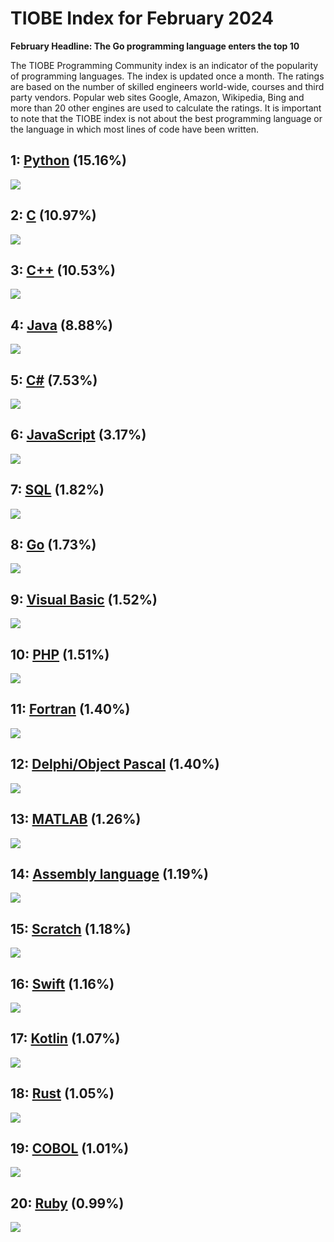 # TIOBE Index for February 2024
**February Headline: The Go programming language enters the top 10**

The TIOBE Programming Community index is an indicator of 
            the popularity of programming languages. The index is updated 
            once a month. The ratings are based on the number of skilled 
            engineers world-wide, courses and third party vendors. 
            Popular web sites Google, Amazon, Wikipedia, Bing and more 
            than 20 other engines are used to calculate the ratings. 
            It is important to note that the TIOBE index is not about 
            the best programming language or the language in which 
            most lines of code have been written.

1: 
[Python](python.md)
 (15.16%)
---

![](https://www.tiobe.com/wp-content/themes/tiobe/tiobe-index/images/Python.png)

2: 
[C](c.md)
 (10.97%)
---

![](https://www.tiobe.com/wp-content/themes/tiobe/tiobe-index/images/C.png)

3: 
[C++](cpp.md)
 (10.53%)
---

![](https://www.tiobe.com/wp-content/themes/tiobe/tiobe-index/images/C__.png)

4: 
[Java](java.md)
 (8.88%)
---

![](https://www.tiobe.com/wp-content/themes/tiobe/tiobe-index/images/Java.png)

5: 
[C#](csharp.md)
 (7.53%)
---

![](https://www.tiobe.com/wp-content/themes/tiobe/tiobe-index/images/C_.png)

6: 
[JavaScript](javascript.md)
 (3.17%)
---

![](https://www.tiobe.com/wp-content/themes/tiobe/tiobe-index/images/JavaScript.png)

7: 
[SQL](sql.md)
 (1.82%)
---

![](https://www.tiobe.com/wp-content/themes/tiobe/tiobe-index/images/SQL.png)

8: 
[Go](go.md)
 (1.73%)
---

![](https://www.tiobe.com/wp-content/themes/tiobe/tiobe-index/images/Go.png)

9: 
[Visual Basic](visual_basic.md)
 (1.52%)
---

![](https://www.tiobe.com/wp-content/themes/tiobe/tiobe-index/images/Visual_Basic.png)

10: 
[PHP](php.md)
 (1.51%)
---

![](https://www.tiobe.com/wp-content/themes/tiobe/tiobe-index/images/PHP.png)

11: 
[Fortran](fortran.md)
 (1.40%)
---

![](https://www.tiobe.com/wp-content/themes/tiobe/tiobe-index/images/Fortran.png)

12: 
[Delphi/Object Pascal](delphi_object_pascal.md)
 (1.40%)
---

![](https://www.tiobe.com/wp-content/themes/tiobe/tiobe-index/images/Delphi_Object_Pascal.png)

13: 
[MATLAB](matlab.md)
 (1.26%)
---

![](https://www.tiobe.com/wp-content/themes/tiobe/tiobe-index/images/MATLAB.png)

14: 
[Assembly language](assembly_language.md)
 (1.19%)
---

![](https://www.tiobe.com/wp-content/themes/tiobe/tiobe-index/images/Assembly_language.png)

15: 
[Scratch](scratch.md)
 (1.18%)
---

![](https://www.tiobe.com/wp-content/themes/tiobe/tiobe-index/images/Scratch.png)

16: 
[Swift](swift.md)
 (1.16%)
---

![](https://www.tiobe.com/wp-content/themes/tiobe/tiobe-index/images/Swift.png)

17: 
[Kotlin](kotlin.md)
 (1.07%)
---

![](https://www.tiobe.com/wp-content/themes/tiobe/tiobe-index/images/Kotlin.png)

18: 
[Rust](rust.md)
 (1.05%)
---

![](https://www.tiobe.com/wp-content/themes/tiobe/tiobe-index/images/Rust.png)

19: 
[COBOL](cobol.md)
 (1.01%)
---

![](https://www.tiobe.com/wp-content/themes/tiobe/tiobe-index/images/COBOL.png)

20: 
[Ruby](ruby.md)
 (0.99%)
---

![](https://www.tiobe.com/wp-content/themes/tiobe/tiobe-index/images/Ruby.png)

